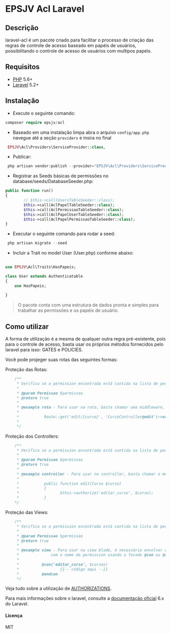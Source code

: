 # EPSJV Acl Laravel


## Descrição

laravel-acl é um pacote criado para facilitar o processo de criação das regras de controle de acesso baseado em papéis de usuários, possibilitando o controle de acesso de usuários com multipos papéis.


## Requisitos
* [PHP](https://php.net) 5.6+
* [Laravel](https://laravel.com/) 5.2+


## Instalação 

+ Execute o seguinte comando:
```php
composer require epsjv/acl
```

* Baseado em uma instalação limpa abra o arquivo `config/app.php` navegue até a seção `providers` e insira no final
```php
 EPSJV\Acl\Providers\ServiceProvider::class,
 ``` 
 
* Publicar:
```php
 php artisan vendor:publish --provider="EPSJV\Acl\Providers\ServiceProvider"
```
* Registrar as Seeds básicas de permissões no database/seeds/DatabaseSeeder.php:
```php
public function run()
{
        // $this->call(UsersTableSeeder::class);
        $this->call(AclPapelTableSeeder::class);
        $this->call(AclPermissaoTableSeeder::class);
        $this->call(AclPapelUserTableSeeder::class);
        $this->call(AclPapelPermissaoTableSeeder::class);
}
```

* Executar o seguinte comando para rodar a seed:
```php
 php artisan migrate --seed
```

* Incluir a Trait no model User (User.php) conforme abaixo:
```php
 
use EPSJV\Acl\Traits\HasPapeis;

class User extends Authenticatable
{
    use HasPapeis;
    
}
```

> O pacote conta com uma estrutura de dados pronta e simples para trabalhar as permissões e os papéis de usuário.


## Como utilizar
A forma de utilização é a mesma de qualquer outra regra pré-existente, pois para o controle de acesso, basta usar os próprios métodos fornecidos pelo laravel para isso: GATES e POLICIES.


Você pode projeger suas rotas das seguintes formas:

Proteção das Rotas:

```php
    /**
     * Verifica se a permission encontrada está contida na lista de permissions associada ao papel do usuário
     *
     * @param Permissao $permissao
     * @return true
     * 
     * @example rota - Para usar na rota, basta chamar uma middleware, passando a chave 'can' e o nome da permission que deseja autorizar
     * 
     *           Route::get('edit/{curso}', 'CursoController@edit')->name('curso.edit')->middleware('can:editar_curso');
     *
     */

```


Proteção dos Controllers:

```php
    /**
     * Verifica se a permission encontrada está contida na lista de permissions associada ao papel do usuário
     *
     * @param Permissao $permissao
     * @return true
     * 
     * @example controller - Para usar no controller, basta chamar o método authorize no início de cada action, passando o nome da permission e o $model
     * 
     *           public function edit(Curso $curso)
     *           {
     *                  $this->authorize('editar_curso', $curso);
     *           }
    */

```


Proteção das Views:

```php
    /**
     * Verifica se a permission encontrada está contida na lista de permissions associada ao papel do usuário
     *
     * @param Permissao $permissao
     * @return true
     * 
     * @example view - Para usar na view blade, é necessário envolver o trecho de código que deseja autorizar 
     *              com o nome da permission usando a facade @can ou @cannot    
     * 
     *          @can('editar_curso', $cursos) 
     *                  {{-- código aqui --}}
     *          @endcan
     */

```


Veja tudo sobre a utilização de [AUTHORIZATIONS](hhttps://laravel.com/docs/6.x/authorization).

Para mais informações sobre o laravel, consulte a [documentação oficial](https://laravel.com/docs/) 6.x do Laravel.

#### Licença
MIT
